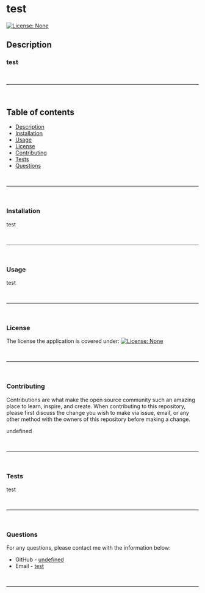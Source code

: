 
# __test__

[![License: None]()]( ) 

## __Description__


### __test__
 

<br>
<hr>
<br> 

## __Table of contents__

- [Description](#description)
- [Installation](#installation)
- [Usage](#usage)
- [License](#license)
- [Contributing](#contributing)
- [Tests](#tests)
- [Questions](#questions)

<br>
<hr>
<br>


### __Installation__
test


<br>
<hr>
<br>

### __Usage__
test

<br>
<hr>
<br>

### __License__
The license the application is covered under:  [![License: None]()]( ) 

<br>
<hr>
<br>

### __Contributing__
Contributions are what make the open source community such an amazing place to learn, inspire, and create. When contributing to this repository, please first discuss the change you wish to make via issue, email, or any other method with the owners of this repository before making a change.

undefined


<br>
<hr>
<br>


### __Tests__
test

<br>
<hr>
<br>

### __Questions__

  For any questions, please contact me with the information below:

- GitHub - [undefined](https://github.com/undefined)
- Email - [test](test)

<br>
<hr>
<br>

